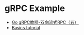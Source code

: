 gRPC Example
===

- [Go gRPC教程-双向流式RPC（五）](https://bingjian-zhu.github.io/2020/04/14/Go-gRPC%E6%95%99%E7%A8%8B-%E5%8F%8C%E5%90%91%E6%B5%81%E5%BC%8FRPC%EF%BC%88%E4%BA%94%EF%BC%89/)
- [Basics tutorial](https://grpc.io/docs/languages/go/basics/)